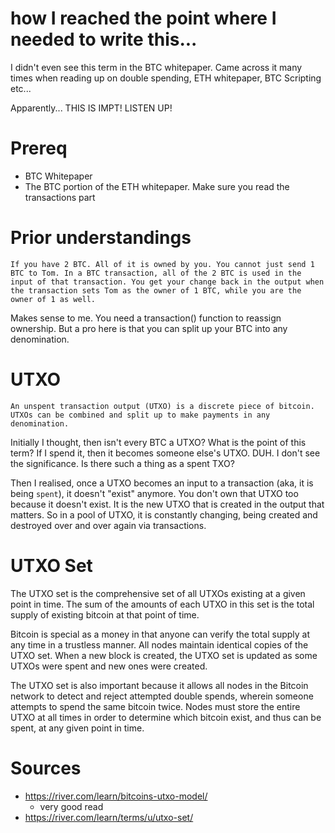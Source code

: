 # how I reached the point where I needed to write this...
I didn't even see this term in the BTC whitepaper. Came across it many times when reading up on double spending, ETH whitepaper, BTC Scripting etc...

Apparently... THIS IS IMPT! LISTEN UP!

# Prereq
- BTC Whitepaper
- The BTC portion of the ETH whitepaper. Make sure you read the transactions part

# Prior understandings
`If you have 2 BTC. All of it is owned by you. You cannot just send 1 BTC to Tom. In a BTC transaction, all of the 2 BTC is used in the input of that transaction. You get your change back in the output when the transaction sets Tom as the owner of 1 BTC, while you are the owner of 1 as well.`

Makes sense to me. You need a transaction() function to reassign ownership. But a pro here is that you can split up your BTC into any denomination.

# UTXO
`An unspent transaction output (UTXO) is a discrete piece of bitcoin. UTXOs can be combined and split up to make payments in any denomination.`

Initially I thought, then isn't every BTC a UTXO? What is the point of this term? If I spend it, then it becomes someone else's UTXO. DUH. I don't see the significance. Is there such a thing as a spent TXO?

Then I realised, once a UTXO becomes an input to a transaction (aka, it is being `spent`), it doesn't "exist" anymore. You don't own that UTXO too because it doesn't exist. It is the new UTXO that is created in the output that matters. So in a pool of UTXO, it is constantly changing, being created and destroyed over and over again via transactions.

# UTXO Set
The UTXO set is the comprehensive set of all UTXOs existing at a given point in time. The sum of the amounts of each UTXO in this set is the total supply of existing bitcoin at that point of time.

Bitcoin is special as a money in that anyone can verify the total supply at any time in a trustless manner. All nodes maintain identical copies of the UTXO set. When a new block is created, the UTXO set is updated as some UTXOs were spent and new ones were created.

The UTXO set is also important because it allows all nodes in the Bitcoin network to detect and reject attempted double spends, wherein someone attempts to spend the same bitcoin twice. Nodes must store the entire UTXO at all times in order to determine which bitcoin exist, and thus can be spent, at any given point in time.

# Sources
- https://river.com/learn/bitcoins-utxo-model/
  - very good read
- https://river.com/learn/terms/u/utxo-set/